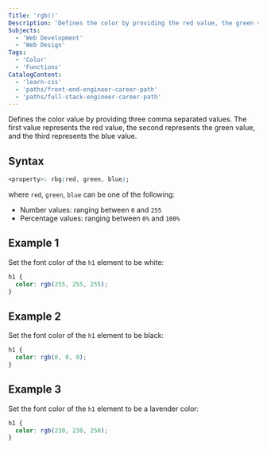 ```yaml
---
Title: 'rgb()'
Description: 'Defines the color by providing the red value, the green value, and the blue value.'
Subjects:
  - 'Web Development'
  - 'Web Design'
Tags:
  - 'Color'
  - 'Functions'
CatalogContent:
  - 'learn-css'
  - 'paths/front-end-engineer-career-path'
  - 'paths/full-stack-engineer-career-path'
---
```


Defines the color value by providing three comma separated values. The first value represents the red value, the second represents the green value, and the third represents the blue value.

## Syntax

```css
<property>: rbg(red, green, blue);
```

where `red`, `green`, `blue` can be one of the following:

- Number values: ranging between `0` and `255`
- Percentage values: ranging between `0%` and `100%`

## Example 1

Set the font color of the `h1` element to be white:

```css
h1 {
  color: rgb(255, 255, 255);
}
```

## Example 2

Set the font color of the `h1` element to be black:

```css
h1 {
  color: rgb(0, 0, 0);
}
```

## Example 3

Set the font color of the `h1` element to be a lavender color:

```css
h1 {
  color: rgb(230, 230, 250);
}
```
